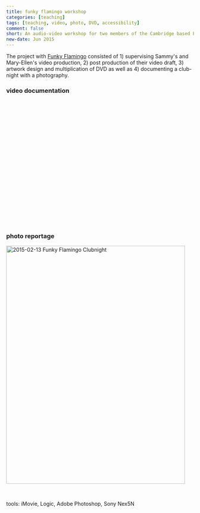 ```yaml
---
title: funky flamingo workshop
categories: [teaching]
tags: [teaching, video, photo, DVD, accessibility]
comment: false
short: An audio-video workshop for two members of the Cambridge based Funky Flamingo Club, an organisation for people with disabilities.
new-date: Jun 2015
---
```

The project with [Funky Flamingo](https://www.funkyflamingo.club/) consisted of 1) supervising Sammy's and Mary-Ellen's video production, 2) post production of their video draft, 3) artwork design and multiplication of DVD as well as 4) documenting a club-night with a photography.

### video documentation

<script src="https://fast.wistia.com/embed/medias/8ldmtdahei.jsonp" async></script><script src="https://fast.wistia.com/assets/external/E-v1.js" async></script><div class="wistia_responsive_padding" style="padding:56.25% 0 0 0;position:relative;"><div class="wistia_responsive_wrapper" style="height:100%;left:0;position:absolute;top:0;width:100%;"><div class="wistia_embed wistia_async_8ldmtdahei videoFoam=true" style="height:100%;position:relative;width:100%"><div class="wistia_swatch" style="height:100%;left:0;opacity:0;overflow:hidden;position:absolute;top:0;transition:opacity 200ms;width:100%;"><img src="https://fast.wistia.com/embed/medias/8ldmtdahei/swatch" style="filter:blur(5px);height:100%;object-fit:contain;width:100%;" alt="" onload="this.parentNode.style.opacity=1;" /></div></div></div></div>

<br><br>

### photo reportage

<a data-flickr-embed="true" href="https://www.flickr.com/photos/tedor/albums/72157648819387114" title="2015-02-13 Funky Flamingo Clubnight"><img src="https://live.staticflickr.com/8676/16521133058_a9b90e789c.jpg" width="480" height="640" alt="2015-02-13 Funky Flamingo Clubnight"></a><script async src="//embedr.flickr.com/assets/client-code.js" charset="utf-8"></script>

<br>

tools: iMovie, Logic, Adobe Photoshop, Sony Nex5N